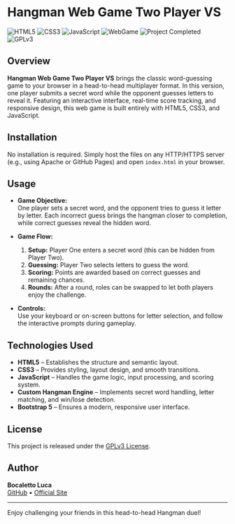 # Hangman Web Game Two Player VS

![HTML5](https://img.shields.io/badge/HTML5-E34F26?logo=html5&style=for-the-badge)
![CSS3](https://img.shields.io/badge/CSS3-1572B6?logo=css3&style=for-the-badge)
![JavaScript](https://img.shields.io/badge/JavaScript-F7DF1E?logo=javascript&style=for-the-badge)
![WebGame](https://img.shields.io/badge/WebGame-Hangman-blue?style=for-the-badge)
![Project Completed](https://img.shields.io/badge/Project-Completed-green?style=for-the-badge)
![GPLv3](https://img.shields.io/badge/License-GPLv3-blue?style=for-the-badge)

## Overview

**Hangman Web Game Two Player VS** brings the classic word-guessing game to your browser in a head-to-head multiplayer format. In this version, one player submits a secret word while the opponent guesses letters to reveal it. Featuring an interactive interface, real-time score tracking, and responsive design, this web game is built entirely with HTML5, CSS3, and JavaScript.

## Installation

No installation is required. Simply host the files on any HTTP/HTTPS server (e.g., using Apache or GitHub Pages) and open `index.html` in your browser.

## Usage

- **Game Objective:**  
  One player sets a secret word, and the opponent tries to guess it letter by letter. Each incorrect guess brings the hangman closer to completion, while correct guesses reveal the hidden word.

- **Game Flow:**  
  1. **Setup:** Player One enters a secret word (this can be hidden from Player Two).  
  2. **Guessing:** Player Two selects letters to guess the word.  
  3. **Scoring:** Points are awarded based on correct guesses and remaining chances.
  4. **Rounds:** After a round, roles can be swapped to let both players enjoy the challenge.

- **Controls:**  
  Use your keyboard or on-screen buttons for letter selection, and follow the interactive prompts during gameplay.

## Technologies Used

- **HTML5** – Establishes the structure and semantic layout.
- **CSS3** – Provides styling, layout design, and smooth transitions.
- **JavaScript** – Handles the game logic, input processing, and scoring system.
- **Custom Hangman Engine** – Implements secret word handling, letter matching, and win/lose detection.
- **Bootstrap 5** – Ensures a modern, responsive user interface.

## License

This project is released under the [GPLv3 License](https://www.gnu.org/licenses/gpl-3.0.en.html).

## Author

**Bocaletto Luca**  
[GitHub](https://bocaletto-luca.github.io) • [Official Site](https://bocalettoluca.altervista.org)

---

Enjoy challenging your friends in this head-to-head Hangman duel!
